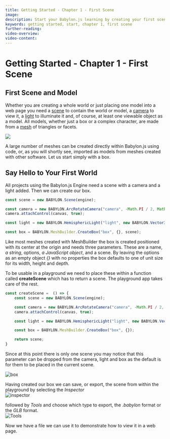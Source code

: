 ```yaml
---
title: Getting Started - Chapter 1 - First Scene
image: 
description: Start your Babylon.js learning by creating your first scene and model.
keywords: getting started, start, chapter 1, first scene
further-reading: 
video-overview:
video-content:
---
```


# Getting Started - Chapter 1 - First Scene

## First Scene and Model
Whether you are creating a whole world or just placing one model into a web page you need a [scene](/divingDeeper/scene) to contain the world or model, a [camera](/divingDeeper/cameras) to view it, a [light](/divingDeeper/lights) to illuminate it and, of course, at least one viewable object as a model. All models, whether just a box or a complex character, are made from a [mesh](/divingDeeper/mesh) of triangles or facets.

<img src="/img/getstarted/wireframe.png" caption="Wireframe View Showing Mesh Triangles"/>

A large number of meshes can be created directly within Babylon.js using code, or, as you will shortly see, imported as models from meshes created with other software. Let us start simply with a box.

## Say Hello to Your First World

All projects using the Babylon.js Engine need a scene with a camera and a light added. Then we can create our box.

```javascript
const scene = new BABYLON.Scene(engine);

const camera = new BABYLON.ArcRotateCamera("camera", -Math.PI / 2, Math.PI / 2.5, 3, new BABYLON.Vector3(0, 0, 0), scene);
camera.attachControl(canvas, true);

const light = new BABYLON.HemisphericLight("light", new BABYLON.Vector3(0, 1, 0), scene);

const box = BABYLON.MeshBuilder.CreateBox("box", {}, scene);
```

Like most meshes created with MeshBuilder the box is created positioned with its center at the origin and needs three parameters. These are a name, *a string*,  options, *a JavaScript object*, and a scene. By leaving the options as an empty object *{}* with no properties the box defaults to one of unit size for its width, height and depth. 

To be usable in a playground we need to place these within a function called **createScene** which has to return a scene. The playground app takes care of the rest.

```javascript
const createScene =  () => {
    const scene = new BABYLON.Scene(engine);

    const camera = new BABYLON.ArcRotateCamera("camera", -Math.PI / 2, Math.PI / 2.5, 3, new BABYLON.Vector3(0, 0, 0));
    camera.attachControl(canvas, true);

    const light = new BABYLON.HemisphericLight("light", new BABYLON.Vector3(0, 1, 0));

    const box = BABYLON.MeshBuilder.CreateBox("box", {});

    return scene;
}
```

Since at this point there is only one scene you may notice that this parameter can be dropped from the camera, light and box as the default is for them to be placed in the current scene.

<Playground id="#KBS9I5" title="Getting Started First Scene Playground" description="Getting Started First Scene Playground." image="/img/playgroundsAndNMEs/gettingStartedFirstScene.jpg"/>

![box](/img/getstarted/house0.png)

Having created our box we can save, or export, the scene from within the playground by selecting the *Inspector*  
![inspector](/img/getstarted/pgpartmenu.png)    

followed by *Tools* and choose which type to export, the *.babylon* format or the *GLB* format.  
![Tools](/img/getstarted/export.png)

Now we have a file we can use it to demonstrate how to view it in a web page.

